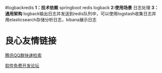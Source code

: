 #logbackredis
 **1：技术依赖** 
springboot
redis
logback
 **2:使用场景** 
日志处理
 **3：通用架构** 
logback输出日志并发送到redis队列中，可以使用logstash收集日志并用elasticsearch存储分析日志，kibana展示日志

 # 良心友情链接

[腾讯QQ群快速检索](http://u.720life.cn/s/8cf73f7c)

[软件免费开发论坛](http://u.720life.cn/s/bbb01dc0)